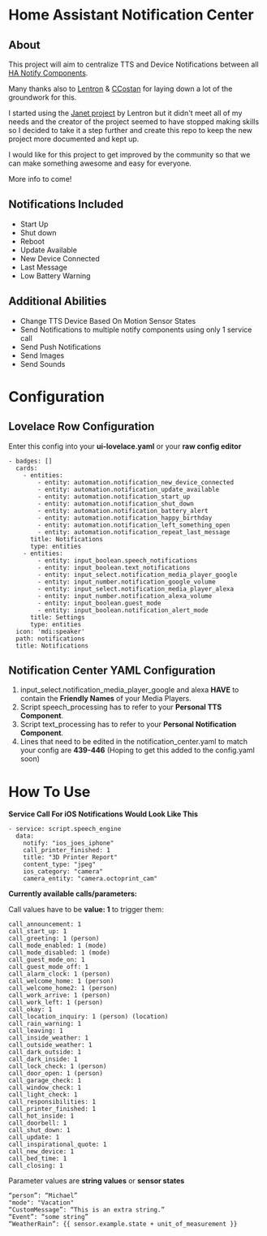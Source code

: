 # Home Assistant Notification Center

## About

This project will aim to centralize TTS and Device Notifications between all [HA Notify Components](https://www.home-assistant.io/components/notify/).

Many thanks also to [Lentron](https://github.com/Lentron) & [CCostan](https://github.com/CCOSTAN)  for laying down a lot of the groundwork for this.

I started using the [Janet project](https://community.home-assistant.io/t/janet-the-good-place/38904/2) by Lentron but it didn't meet all of my needs and the creator of the project seemed to have stopped making skills so I decided to take it a step further and create this repo to keep the new project more documented and kept up.

I would like for this project to get improved by the community so that we can make something awesome and easy for everyone.

More info to come!

## Notifications Included

* Start Up
* Shut down
* Reboot
* Update Available
* New Device Connected
* Last Message
* Low Battery Warning

## Additional Abilities

* Change TTS Device Based On Motion Sensor States
* Send Notifications to multiple notify components using only 1 service call
* Send Push Notifications
* Send Images
* Send Sounds


# Configuration
## Lovelace Row Configuration

Enter this config into your **ui-lovelace.yaml** or your **raw config editor**

```
- badges: []
  cards:
    - entities:
        - entity: automation.notification_new_device_connected
        - entity: automation.notification_update_available
        - entity: automation.notification_start_up
        - entity: automation.notification_shut_down
        - entity: automation.notification_battery_alert
        - entity: automation.notification_happy_birthday
        - entity: automation.notification_left_something_open
        - entity: automation.notification_repeat_last_message
      title: Notifications
      type: entities
    - entities:
        - entity: input_boolean.speech_notifications
        - entity: input_boolean.text_notifications
        - entity: input_select.notification_media_player_google
        - entity: input_number.notification_google_volume
        - entity: input_select.notification_media_player_alexa
        - entity: input_number.notification_alexa_volume
        - entity: input_boolean.guest_mode
        - entity: input_boolean.notification_alert_mode
      title: Settings
      type: entities
  icon: 'mdi:speaker'
  path: notifications
  title: Notifications
```

## Notification Center YAML Configuration

1. input_select.notification_media_player_google and alexa **HAVE** to contain the **Friendly Names** of your Media Players.
2. Script speech_processing has to refer to your **Personal TTS Component**.
3. Script text_processing has to refer to your **Personal Notification Component**.
4. Lines that need to be edited in the notification_center.yaml to match your config are **439-446** (Hoping to get this added to the config.yaml soon)

# How To Use

**Service Call For iOS Notifications Would Look Like This**
```
- service: script.speech_engine
  data:
    notify: "ios_joes_iphone"
    call_printer_finished: 1
    title: "3D Printer Report"
    content_type: "jpeg"
    ios_category: "camera"
    camera_entity: "camera.octoprint_cam"
```
**Currently available calls/parameters:**

Call values have to be **value: 1** to trigger them:
```
call_announcement: 1
call_start_up: 1
call_greeting: 1 (person)
call_mode_enabled: 1 (mode)
call_mode_disabled: 1 (mode)
call_guest_mode_on: 1
call_guest_mode_off: 1
call_alarm_clock: 1 (person)
call_welcome_home: 1 (person)
call_welcome_home2: 1 (person)
call_work_arrive: 1 (person)
call_work_left: 1 (person)
call_okay: 1
call_location_inquiry: 1 (person) (location)
call_rain_warning: 1
call_leaving: 1
call_inside_weather: 1
call_outside_weather: 1
call_dark_outside: 1
call_dark_inside: 1
call_lock_check: 1 (person)
call_door_open: 1 (person)
call_garage_check: 1
call_window_check: 1
call_light_check: 1
call_responsibilities: 1
call_printer_finished: 1
call_hot_inside: 1
call_doorbell: 1
call_shut_down: 1
call_update: 1
call_inspirational_quote: 1
call_new_device: 1
call_bed_time: 1
call_closing: 1
```
Parameter values are **string values** or **sensor states**
```
“person”: “Michael”
"mode": "Vacation"
“CustomMessage”: “This is an extra string.”
“Event”: “some string”
“WeatherRain”: {{ sensor.example.state + unit_of_measurement }}
```
